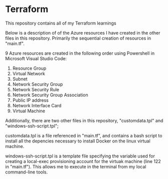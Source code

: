 # Terraform
This repository contains all of my Terraform learnings

Below is a description of of the Azure resources I have created in the other files in this repository. Primarily the sequential creation of resources in "main.tf".

9 Azure resources are created in the following order using Powershell in Microsoft Visual Studio Code:

1. Resource Group
2. Virtual Network
3. Subnet
4. Network Security Group
5. Network Security Rule
6. Network Security Group Association
7. Public IP address
8. Network Interface Card
9. Virtual Machine

Additionally, there are two other files in this repository, "customdata.tpl" and "windows-ssh-script.tpl";

customdata.tpl is a file referenced in "main.tf", and contains a bash script to install all the depencies necessary to install Docker on the linux virtual machine.

windows-ssh-script.tpl is a template file specifying the variable used for creating a local-exec provisioning account for the virtuak machine (line 122 in "main.tf"). This allows me to execute in the terminal from my local command-line tools.



